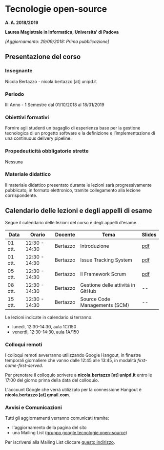 # Tecnologie open-source

**A. A. 2018/2019**

**Laurea Magistrale in Informatica, Universita' di Padova**

*[Aggiornamento: 29/09/2018: Prima pubblicazione]*

## Presentazione del corso

### Insegnante
Nicola Bertazzo - nicola.bertazzo [at] unipd.it

### Periodo
III Anno - 1 Semestre dal 01/10/2018 al 18/01/2019


### Obiettivi formativi
Fornire agli studenti un bagaglio di esperienza base per la gestione tecnologica di un progetto software e la definizione e l’implementazione di una continuous delivery pipeline.
  
### Propedeuticit&agrave; obbligatorie strette
Nessuna

### Materiale didattico

Il materiale didattico presentato durante le lezioni sar&agrave; progressivamente pubblicato, in formato elettronico, tramite collegamento alla lezione corrispondente. 

## Calendario delle lezioni e degli appelli di esame

Segue il calendario delle lezioni del corso e degli appelli d'esame. 

Data  | Orario | Docente | Tema | Slides 
------|--------|---------|------|-------
01 ott. | 12:30 - 14:30 | Bertazzo | Introduzione | [pdf](pdf/1-Introduzione.pdf) 
01 ott. | 12:30 - 14:30 | Bertazzo | Issue Tracking System | [pdf](pdf/2-IssueTrackingSystem.pdf) 
05 ott. | 12:30 - 14:30 | Bertazzo | Il Framework Scrum | [pdf](pdf/3-SCRUM.pdf) 
08 ott. | 12:30 - 14:30 | Bertazzo | Gestione delle attivit&agrave; in GitHub | --
15 ott. | 12:30 - 14:30 | Bertazzo | Source Code Managements (SCM) | --

Le lezioni indicate in calendario si terranno:

 + luned&igrave;, 12:30-14:30, aula 1C/150
 + venerd&igrave;, 12:30-14:30, aula 1A/150
 
### Colloqui remoti 
I colloqui remoti avverranno utilizzando Google Hangout, in finestre temporali giornaliere che vanno dalle 12:45 alle 13:45, in modalit&agrave; _first-come-first-served_. 

Per prenotare il colloquio scrivere a **nicola.bertazzo [at] unipd.it** entro le 17:00 del giorno prima della data del colloquio. 

L'account Google che verr&agrave; utilizzato per la connessione Hangout &egrave; **nicola.bertazzo [at] gmail.com**.

### Avvisi e Comunicazioni
Tutti gli aggiornamenti verranno comunicati tramite:
+ l'aggiornamento della pagina del sito
+ una Mailing List ([gruppo google tecnologie open-source](https://groups.google.com/forum/#!forum/tecnologie-open-source))

Per iscriversi alla Mailing List cliccare [questo indirizzo](https://groups.google.com/group/tecnologie-open-source/subscribe).
